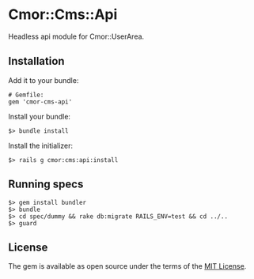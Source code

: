 # Cmor::Cms::Api

Headless api module for Cmor::UserArea.

## Installation

Add it to your bundle:

```
# Gemfile:
gem 'cmor-cms-api'
```

Install your bundle:

```
$> bundle install
```

Install the initializer:

```
$> rails g cmor:cms:api:install
```

## Running specs

```
$> gem install bundler
$> bundle
$> cd spec/dummy && rake db:migrate RAILS_ENV=test && cd ../..
$> guard
```

## License

The gem is available as open source under the terms of the [MIT License](https://opensource.org/licenses/MIT).
